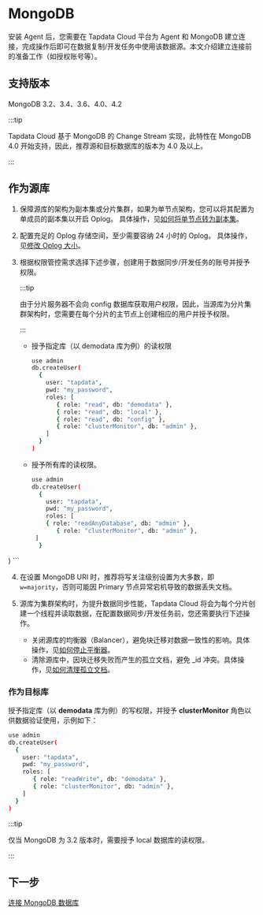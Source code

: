 # MongoDB

安装 Agent 后，您需要在 Tapdata Cloud 平台为 Agent 和 MongoDB 建立连接，完成操作后即可在数据复制/开发任务中使用该数据源。本文介绍建立连接前的准备工作（如授权账号等）。

## 支持版本

MongoDB 3.2、3.4、3.6、4.0、4.2

:::tip

Tapdata Cloud 基于 MongoDB 的 Change Stream 实现，此特性在 MongoDB 4.0 开始支持，因此，推荐源和目标数据库的版本为 4.0 及以上。

:::

## 作为源库

1. 保障源库的架构为副本集或分片集群，如果为单节点架构，您可以将其配置为单成员的副本集以开启 Oplog。
   具体操作，见[如何将单节点转为副本集](https://docs.mongodb.com/manual/tutorial/convert-standalone-to-replica-set/)。

2. 配置充足的 Oplog 存储空间，至少需要容纳 24 小时的 Oplog。
   具体操作，见[修改 Oplog 大小](https://docs.mongodb.com/manual/tutorial/change-oplog-size/)。

3. 根据权限管控需求选择下述步骤，创建用于数据同步/开发任务的账号并授予权限。

   :::tip

   由于分片服务器不会向 config 数据库获取用户权限，因此，当源库为分片集群架构时，您需要在每个分片的主节点上创建相应的用户并授予权限。

   :::

   * 授予指定库（以 demodata 库为例）的读权限

     ```bash
     use admin
     db.createUser(
       {
         user: "tapdata",
         pwd: "my_password",
         roles: [
            { role: "read", db: "demodata" },
            { role: "read", db: "local" },
            { role: "read", db: "config" },
            { role: "clusterMonitor", db: "admin" },
         ]
       }
     )
     ```
     
   * 授予所有库的读权限。
   
     ```bash
     use admin
     db.createUser(
       {
         user: "tapdata",
         pwd: "my_password",
         roles: [
         { role: "readAnyDatabase", db: "admin" },
            { role: "clusterMonitor", db: "admin" },
      ]
       }
  )
     ```

4. 在设置 MongoDB URI 时，推荐将写关注级别设置为大多数，即 `w=majority`，否则可能因 Primary 节点异常宕机导致的数据丢失文档。

5. 源库为集群架构时，为提升数据同步性能，Tapdata Cloud 将会为每个分片创建一个线程并读取数据，在配置数据同步/开发任务前，您还需要执行下述操作。

   * 关闭源库的均衡器（Balancer），避免块迁移对数据一致性的影响。具体操作，见[如何停止平衡器](https://docs.mongodb.com/manual/reference/method/sh.stopBalancer/)。
   * 清除源库中，因块迁移失败而产生的孤立文档，避免 _id 冲突。具体操作，见[如何清理孤立文档](https://docs.mongodb.com/manual/reference/command/cleanupOrphaned/)。



### 作为目标库

授予指定库（以 **demodata** 库为例）的写权限，并授予 **clusterMonitor** 角色以供数据验证使用，示例如下：

```bash
use admin
db.createUser(
  {
    user: "tapdata",
    pwd: "my_password",
    roles: [
       { role: "readWrite", db: "demodata" },
       { role: "clusterMonitor", db: "admin" },
    ]
  }
)
```

:::tip

仅当 MongoDB 为 3.2 版本时，需要授予 local 数据库的读权限。

:::



## 下一步

[连接 MongoDB 数据库](../../../user-guide/connect-database/certified/connect-mongodb.md)

